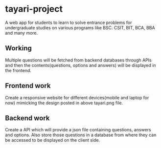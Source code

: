 # tayari-project

A web app for students to learn to solve entrance problems for undergraduate studies on various programs like BSC. CSIT, BIT, BCA, BBA and many more.

## Working

Multiple questions will be fetched from backend databases through APIs and then the contents(questions, options and answers) will be displayed in the frontend.

## Frontend work

Create a responsive website for different devices(mobile and laptop for now) mimicking the design posted in above tayari.png file.

## Backend work

Create a API which will provide a json file containing questions, answers and options. Also store those questions in a database from where they can be accessed to be displayed on the client side.
